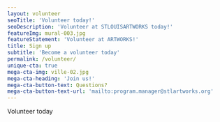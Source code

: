 ```yaml
---
layout: volunteer
seoTitle: 'Volunteer today!'
seoDescription: 'Volunteer at STLOUISARTWORKS today!'
featureImg: mural-003.jpg
featureStatement: 'Volunteer at ARTWORKS!'
title: Sign up
subtitle: 'Become a volunteer today'
permalink: /volunteer/
unique-cta: true
mega-cta-img: ville-02.jpg
mega-cta-heading: 'Join us!'
mega-cta-button-text: Questions?
mega-cta-button-text-url: 'mailto:program.manager@stlartworks.org'
---
```

Volunteer today

